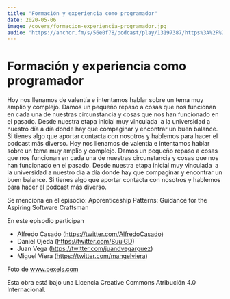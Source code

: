 ```yaml
---
title: "Formación y experiencia como programador"
date: 2020-05-06
image: /covers/formacion-experiencia-programador.jpg
audio: "https://anchor.fm/s/56e0f78/podcast/play/13197387/https%3A%2F%2Fd3ctxlq1ktw2nl.cloudfront.net%2Fproduction%2F2020-4-3%2F69840000-44100-2-1ce1353ed6d99.mp3"
---
```


# Formación y experiencia como programador

Hoy nos llenamos de valentía e intentamos hablar sobre un tema muy amplio y complejo. Damos un pequeño repaso a cosas que nos funcionan en cada una de nuestras circunstancia y cosas que nos han funcionado en el pasado. Desde nuestra etapa inicial muy vinculada  a la universidad a nuestro día a día donde hay que compaginar y encontrar un buen balance. Si tienes algo que aportar contacta con nosotros y hablemos para hacer el podcast más diverso.
Hoy nos llenamos de valentía e intentamos hablar sobre un tema muy amplio y complejo. Damos un pequeño repaso a cosas que nos funcionan en cada una de nuestras circunstancia y cosas que nos han funcionado en el pasado. Desde nuestra etapa inicial muy vinculada  a la universidad a nuestro día a día donde hay que compaginar y encontrar un buen balance. Si tienes algo que aportar contacta con nosotros y hablemos para hacer el podcast más diverso.

Se menciona en el episodio:
Apprenticeship Patterns: Guidance for the Aspiring Software Craftsman

En este episodio participan
- Alfredo Casado (https://twitter.com/AlfredoCasado)
- Daniel Ojeda (https://twitter.com/SuuiGD)
- Juan Vega (https://twitter.com/juandvegarguez)
- Miguel Viera (https://twitter.com/mangelviera)

Foto de www.pexels.com

Esta obra está bajo una Licencia Creative Commons Atribución 4.0 Internacional.





